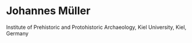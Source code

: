 # Johannes Müller

Institute of Prehistoric and Protohistoric Archaeology, Kiel University, Kiel, Germany